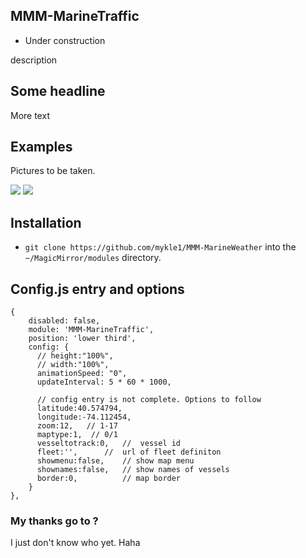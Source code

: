 ## MMM-MarineTraffic

* Under construction

description

## Some headline

More text

## Examples
Pictures to be taken.

![](images/1.png) ![](images/2.png)

## Installation

* `git clone https://github.com/mykle1/MMM-MarineWeather` into the `~/MagicMirror/modules` directory.

## Config.js entry and options
```
{
    disabled: false,
    module: 'MMM-MarineTraffic',
    position: 'lower third',
    config: {
      // height:"100%",
      // width:"100%",
      animationSpeed: "0",
      updateInterval: 5 * 60 * 1000,

      // config entry is not complete. Options to follow
      latitude:40.574794,
      longitude:-74.112454,
      zoom:12,   // 1-17
      maptype:1,  // 0/1  
      vesseltotrack:0,   //  vessel id
      fleet:'',		 //  url of fleet definiton	
      showmenu:false,    // show map menu
      shownames:false,   // show names of vessels
      border:0,          // map border
    }
},
```
### My thanks go to ?

I just don't know who yet. Haha
